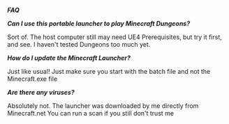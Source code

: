 _**FAQ**_

_**Can I use this portable launcher to play Minecraft Dungeons?**_

Sort of. The host computer still may need UE4 Prerequisites, but try it first, and see. I haven't tested Dungeons too much yet.

_**How do I update the Minecraft Launcher?**_

Just like usual! Just make sure you start with the batch file and not the Minecraft.exe file

_**Are there any viruses?**_

Absolutely not. The launcher was downloaded by me directly from Minecraft.net
You can run a scan if you still don't trust me
